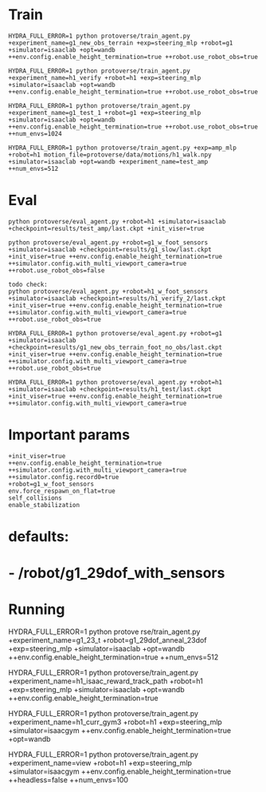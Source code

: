 # Train
```
HYDRA_FULL_ERROR=1 python protoverse/train_agent.py +experiment_name=g1_new_obs_terrain +exp=steering_mlp +robot=g1 +simulator=isaaclab +opt=wandb ++env.config.enable_height_termination=true ++robot.use_robot_obs=true

HYDRA_FULL_ERROR=1 python protoverse/train_agent.py +experiment_name=h1_verify +robot=h1 +exp=steering_mlp +simulator=isaaclab +opt=wandb ++env.config.enable_height_termination=true ++robot.use_robot_obs=true 

HYDRA_FULL_ERROR=1 python protoverse/train_agent.py +experiment_name=g1_test_1 +robot=g1 +exp=steering_mlp +simulator=isaaclab +opt=wandb ++env.config.enable_height_termination=true ++robot.use_robot_obs=true ++num_envs=1024

HYDRA_FULL_ERROR=1 python protoverse/train_agent.py +exp=amp_mlp +robot=h1 motion_file=protoverse/data/motions/h1_walk.npy +simulator=isaaclab +opt=wandb +experiment_name=test_amp ++num_envs=512

```

# Eval
```
python protoverse/eval_agent.py +robot=h1 +simulator=isaaclab +checkpoint=results/test_amp/last.ckpt +init_viser=true

python protoverse/eval_agent.py +robot=g1_w_foot_sensors +simulator=isaaclab +checkpoint=results/g1_slow/last.ckpt +init_viser=true ++env.config.enable_height_termination=true ++simulator.config.with_multi_viewport_camera=true ++robot.use_robot_obs=false 

todo check:
python protoverse/eval_agent.py +robot=h1_w_foot_sensors +simulator=isaaclab +checkpoint=results/h1_verify_2/last.ckpt +init_viser=true ++env.config.enable_height_termination=true ++simulator.config.with_multi_viewport_camera=true ++robot.use_robot_obs=true

HYDRA_FULL_ERROR=1 python protoverse/eval_agent.py +robot=g1 +simulator=isaaclab +checkpoint=results/g1_new_obs_terrain_foot_no_obs/last.ckpt +init_viser=true ++env.config.enable_height_termination=true ++simulator.config.with_multi_viewport_camera=true ++robot.use_robot_obs=true 

HYDRA_FULL_ERROR=1 python protoverse/eval_agent.py +robot=h1 +simulator=isaaclab +checkpoint=results/h1_test/last.ckpt +init_viser=true ++env.config.enable_height_termination=true ++simulator.config.with_multi_viewport_camera=true
```

# Important params 
```
+init_viser=true
++env.config.enable_height_termination=true
++simulator.config.with_multi_viewport_camera=true
++simulator.config.record0=true
+robot=g1_w_foot_sensors
env.force_respawn_on_flat=true
self_collisions
enable_stabilization
```


# defaults:
#   - /robot/g1_29dof_with_sensors

# Running


HYDRA_FULL_ERROR=1 python protove rse/train_agent.py +experiment_name=g1_23_t +robot=g1_29dof_anneal_23dof +exp=steering_mlp +simulator=isaaclab +opt=wandb ++env.config.enable_height_termination=true ++num_envs=512

HYDRA_FULL_ERROR=1 python protoverse/train_agent.py +experiment_name=h1_isaac_reward_track_path +robot=h1 +exp=steering_mlp +simulator=isaaclab +opt=wandb ++env.config.enable_height_termination=true 

HYDRA_FULL_ERROR=1 python protoverse/train_agent.py +experiment_name=h1_curr_gym3 +robot=h1 +exp=steering_mlp +simulator=isaacgym ++env.config.enable_height_termination=true +opt=wandb


HYDRA_FULL_ERROR=1 python protoverse/train_agent.py +experiment_name=view +robot=h1 +exp=steering_mlp +simulator=isaacgym ++env.config.enable_height_termination=true ++headless=false ++num_envs=100
